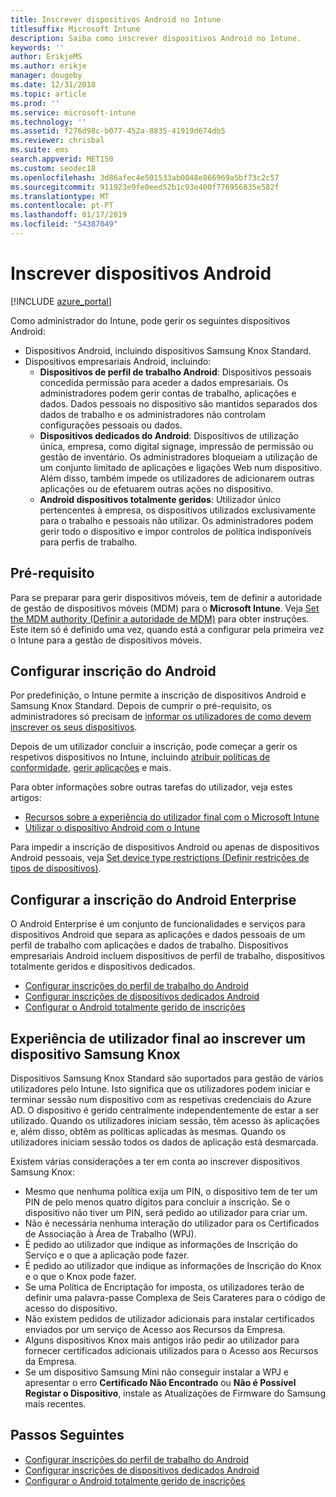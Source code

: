 ```yaml
---
title: Inscrever dispositivos Android no Intune
titlesuffix: Microsoft Intune
description: Saiba como inscrever dispositivos Android no Intune.
keywords: ''
author: ErikjeMS
ms.author: erikje
manager: dougeby
ms.date: 12/31/2018
ms.topic: article
ms.prod: ''
ms.service: microsoft-intune
ms.technology: ''
ms.assetid: f276d98c-b077-452a-8835-41919d674db5
ms.reviewer: chrisbal
ms.suite: ems
search.appverid: MET150
ms.custom: seodec18
ms.openlocfilehash: 3d86afec4e501533ab0048e866969a5bf73c2c57
ms.sourcegitcommit: 911923e9fe0eed52b1c93e400f776956835e582f
ms.translationtype: MT
ms.contentlocale: pt-PT
ms.lasthandoff: 01/17/2019
ms.locfileid: "54387049"
---
```

# <a name="enroll-android-devices"></a>Inscrever dispositivos Android

[!INCLUDE [azure_portal](./includes/azure_portal.md)]

Como administrador do Intune, pode gerir os seguintes dispositivos Android:
- Dispositivos Android, incluindo dispositivos Samsung Knox Standard.
- Dispositivos empresariais Android, incluindo:
    - **Dispositivos de perfil de trabalho Android**: Dispositivos pessoais concedida permissão para aceder a dados empresariais. Os administradores podem gerir contas de trabalho, aplicações e dados. Dados pessoais no dispositivo são mantidos separados dos dados de trabalho e os administradores não controlam configurações pessoais ou dados. 
    - **Dispositivos dedicados do Android**: Dispositivos de utilização única, empresa, como digital signage, impressão de permissão ou gestão de inventário. Os administradores bloqueiam a utilização de um conjunto limitado de aplicações e ligações Web num dispositivo. Além disso, também impede os utilizadores de adicionarem outras aplicações ou de efetuarem outras ações no dispositivo.
    - **Android dispositivos totalmente geridos**: Utilizador único pertencentes à empresa, os dispositivos utilizados exclusivamente para o trabalho e pessoais não utilizar. Os administradores podem gerir todo o dispositivo e impor controlos de política indisponíveis para perfis de trabalho. 

## <a name="prerequisite"></a>Pré-requisito

Para se preparar para gerir dispositivos móveis, tem de definir a autoridade de gestão de dispositivos móveis (MDM) para o **Microsoft Intune**. Veja [Set the MDM authority (Definir a autoridade de MDM)](mdm-authority-set.md) para obter instruções. Este item só é definido uma vez, quando está a configurar pela primeira vez o Intune para a gestão de dispositivos móveis.

## <a name="set-up-android-enrollment"></a>Configurar inscrição do Android

Por predefinição, o Intune permite a inscrição de dispositivos Android e Samsung Knox Standard. Depois de cumprir o pré-requisito, os administradores só precisam de [informar os utilizadores de como devem inscrever os seus dispositivos](/intune-user-help/enroll-your-device-in-intune-android).

Depois de um utilizador concluir a inscrição, pode começar a gerir os respetivos dispositivos no Intune, incluindo [atribuir políticas de conformidade](compliance-policy-create-android.md), [gerir aplicações](app-management.md) e mais.

Para obter informações sobre outras tarefas do utilizador, veja estes artigos:

- [Recursos sobre a experiência do utilizador final com o Microsoft Intune](end-user-educate.md)
- [Utilizar o dispositivo Android com o Intune](https://docs.microsoft.com/intune-user-help/using-your-android-device-with-intune)

Para impedir a inscrição de dispositivos Android ou apenas de dispositivos Android pessoais, veja [Set device type restrictions (Definir restrições de tipos de dispositivos)](enrollment-restrictions-set.md).

## <a name="set-up-android-enterprise-enrollment"></a>Configurar a inscrição do Android Enterprise

O Android Enterprise é um conjunto de funcionalidades e serviços para dispositivos Android que separa as aplicações e dados pessoais de um perfil de trabalho com aplicações e dados de trabalho. Dispositivos empresariais Android incluem dispositivos de perfil de trabalho, dispositivos totalmente geridos e dispositivos dedicados. 

- [Configurar inscrições do perfil de trabalho do Android](android-work-profile-enroll.md)
- [Configurar inscrições de dispositivos dedicados Android](android-kiosk-enroll.md)
- [Configurar o Android totalmente gerido de inscrições](android-fully-managed-enroll.md)

## <a name="end-user-experience-when-enrolling-a-samsung-knox-device"></a>Experiência de utilizador final ao inscrever um dispositivo Samsung Knox

Dispositivos Samsung Knox Standard são suportados para gestão de vários utilizadores pelo Intune. Isto significa que os utilizadores podem iniciar e terminar sessão num dispositivo com as respetivas credenciais do Azure AD. O dispositivo é gerido centralmente independentemente de estar a ser utilizado. Quando os utilizadores iniciam sessão, têm acesso às aplicações e, além disso, obtêm as políticas aplicadas às mesmas. Quando os utilizadores iniciam sessão todos os dados de aplicação está desmarcada.

Existem várias considerações a ter em conta ao inscrever dispositivos Samsung Knox:
-   Mesmo que nenhuma política exija um PIN, o dispositivo tem de ter um PIN de pelo menos quatro dígitos para concluir a inscrição. Se o dispositivo não tiver um PIN, será pedido ao utilizador para criar um.
-   Não é necessária nenhuma interação do utilizador para os Certificados de Associação à Área de Trabalho (WPJ).
-   É pedido ao utilizador que indique as informações de Inscrição do Serviço e o que a aplicação pode fazer.
-   É pedido ao utilizador que indique as informações de Inscrição do Knox e o que o Knox pode fazer.
-   Se uma Política de Encriptação for imposta, os utilizadores terão de definir uma palavra-passe Complexa de Seis Carateres para o código de acesso do dispositivo.
-   Não existem pedidos de utilizador adicionais para instalar certificados enviados por um serviço de Acesso aos Recursos da Empresa.
- Alguns dispositivos Knox mais antigos irão pedir ao utilizador para fornecer certificados adicionais utilizados para o Acesso aos Recursos da Empresa.
- Se um dispositivo Samsung Mini não conseguir instalar a WPJ e apresentar o erro **Certificado Não Encontrado** ou **Não é Possível Registar o Dispositivo**, instale as Atualizações de Firmware do Samsung mais recentes.

## <a name="next-steps"></a>Passos Seguintes

- [Configurar inscrições do perfil de trabalho do Android](android-work-profile-enroll.md)
- [Configurar inscrições de dispositivos dedicados Android](android-kiosk-enroll.md)
- [Configurar o Android totalmente gerido de inscrições](android-fully-managed-enroll.md)
